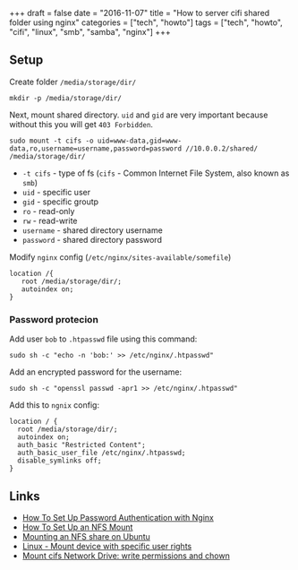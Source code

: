 +++
draft = false
date = "2016-11-07"
title = "How to server cifi shared folder using nginx"
categories = ["tech", "howto"]
tags = ["tech", "howto", "cifi", "linux", "smb", "samba", "nginx"]
+++

## Setup

Create folder `/media/storage/dir/`

```
mkdir -p /media/storage/dir/
```

Next, mount shared directory. `uid` and `gid` are very important because without this you will get `403 Forbidden`.

```
sudo mount -t cifs -o uid=www-data,gid=www-data,ro,username=username,password=password //10.0.0.2/shared/ /media/storage/dir/
```

* `-t cifs` - type of fs (`cifs` - Common Internet File System, also known as `smb`)
* `uid` - specific user
* `gid` - specific groutp
* `ro` - read-only
* `rw` - read-write
* `username` - shared directory username
* `password` - shared directory password

Modify `nginx` config (`/etc/nginx/sites-available/somefile`)

```
location /{ 
   root /media/storage/dir/; 
   autoindex on;
}
```

### Password protecion

Add user `bob` to `.htpasswd` file using this command:

```
sudo sh -c "echo -n 'bob:' >> /etc/nginx/.htpasswd"
```

Add an encrypted password for the username:

```
sudo sh -c "openssl passwd -apr1 >> /etc/nginx/.htpasswd"
```

Add this to `ngnix` config:

```
location / { 
  root /media/storage/dir/;
  autoindex on;
  auth_basic "Restricted Content";
  auth_basic_user_file /etc/nginx/.htpasswd;
  disable_symlinks off;
}
```

## Links

* [How To Set Up Password Authentication with Nginx](https://www.digitalocean.com/community/tutorials/how-to-set-up-password-authentication-with-nginx-on-ubuntu-14-04)
* [How To Set Up an NFS Mount](https://www.digitalocean.com/community/tutorials/how-to-set-up-an-nfs-mount-on-ubuntu-16-04)
* [Mounting an NFS share on Ubuntu](https://wiki.qnap.com/wiki/Mounting_an_NFS_share_on_Ubuntu)
* [Linux - Mount device with specific user rights](http://superuser.com/questions/320415/linux-mount-device-with-specific-user-rights)
* [Mount cifs Network Drive: write permissions and chown](http://unix.stackexchange.com/questions/68079/mount-cifs-network-drive-write-permissions-and-chown)
